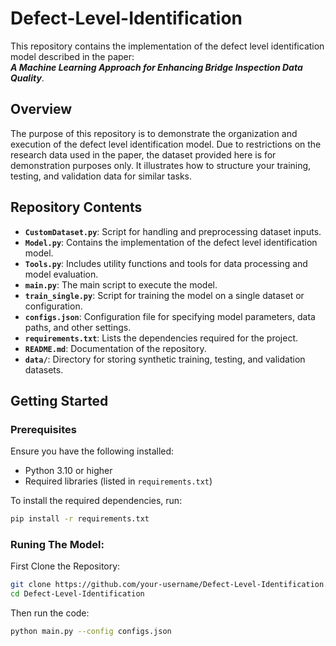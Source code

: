 # Defect-Level-Identification

This repository contains the implementation of the defect level identification model described in the paper:  
**_A Machine Learning Approach for Enhancing Bridge Inspection Data Quality_**.

## Overview

The purpose of this repository is to demonstrate the organization and execution of the defect level identification model. Due to restrictions on the research data used in the paper, the dataset provided here is for demonstration purposes only. It illustrates how to structure your training, testing, and validation data for similar tasks.

## Repository Contents

- **`CustomDataset.py`**: Script for handling and preprocessing dataset inputs.
- **`Model.py`**: Contains the implementation of the defect level identification model.
- **`Tools.py`**: Includes utility functions and tools for data processing and model evaluation.
- **`main.py`**: The main script to execute the model.
- **`train_single.py`**: Script for training the model on a single dataset or configuration.
- **`configs.json`**: Configuration file for specifying model parameters, data paths, and other settings.
- **`requirements.txt`**: Lists the dependencies required for the project.
- **`README.md`**: Documentation of the repository.
- **`data/`**: Directory for storing synthetic training, testing, and validation datasets.

## Getting Started

### Prerequisites

Ensure you have the following installed:

- Python 3.10 or higher
- Required libraries (listed in `requirements.txt`)

To install the required dependencies, run:

```bash
pip install -r requirements.txt
```

### Runing The Model:

First Clone the Repository:

```bash
git clone https://github.com/your-username/Defect-Level-Identification.git
cd Defect-Level-Identification
```

Then run the code:

```bash
python main.py --config configs.json
```
